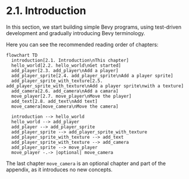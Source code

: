 # 2.1. Introduction

In this section, we start building simple Bevy programs,
using test-driven development and gradually introducing
Bevy terminology.

Here you can see the recommended reading order of chapters:

```mermaid
flowchart TD
  introduction[2.1. Introduction\nThis chapter]
  hello_world[2.2. hello_world\nGet started]
  add_player[2.3. add_player\nAdd a player]
  add_player_sprite[2.4. add_player_sprite\nAdd a player sprite]
  add_player_sprite_with_texture[2.5. add_player_sprite_with_texture\nAdd a player sprite\nwith a texture]
  add_camera[2.6. add_camera\nAdd a camara]
  move_player[2.7. move_player\nMove the player]
  add_text[2.8. add_text\nAdd text]
  move_camera[move_camera\nMove the camera]

  introduction --> hello_world
  hello_world --> add_player
  add_player --> add_player_sprite
  add_player_sprite --> add_player_sprite_with_texture
  add_player_sprite_with_texture --> add_text
  add_player_sprite_with_texture --> add_camera
  add_player_sprite --> move_player
  move_player -.-> |optional| move_camera
```

The last chapter `move_camera` is an optional chapter
and part of the appendix,
as it introduces no new concepts.
